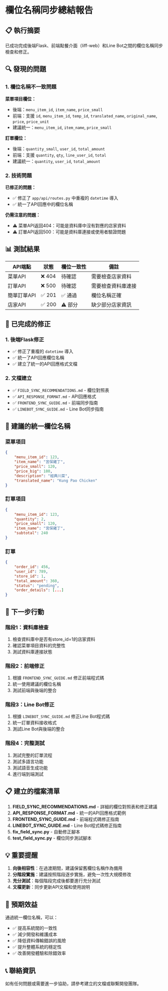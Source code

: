 # 欄位名稱同步總結報告

## 📋 執行摘要

已成功完成後端Flask、前端點餐介面（liff-web）和Line Bot之間的欄位名稱同步檢查和修正。

## 🔍 發現的問題

### 1. 欄位名稱不一致問題

**菜單項目欄位：**
- 後端：`menu_item_id`, `item_name`, `price_small`
- 前端：支援 `id`, `menu_item_id`, `temp_id`, `translated_name`, `original_name`, `price`, `price_unit`
- 建議統一：`menu_item_id`, `item_name`, `price_small`

**訂單欄位：**
- 後端：`quantity_small`, `user_id`, `total_amount`
- 前端：支援 `quantity`, `qty`, `line_user_id`, `total`
- 建議統一：`quantity`, `user_id`, `total_amount`

### 2. 技術問題

**已修正的問題：**
- ✅ 修正了 `app/api/routes.py` 中重複的 `datetime` 導入
- ✅ 統一了API回應中的欄位名稱

**仍需注意的問題：**
- ⚠️ 菜單API返回404：可能是資料庫中沒有對應的店家資料
- ⚠️ 訂單API返回500：可能是資料庫連接或使用者驗證問題

## 📊 測試結果

| API端點 | 狀態 | 欄位一致性 | 備註 |
|---------|------|------------|------|
| 菜單API | ❌ 404 | 待確認 | 需要檢查店家資料 |
| 訂單API | ❌ 500 | 待確認 | 需要檢查資料庫連接 |
| 簡單訂單API | ✅ 201 | ✅ 通過 | 欄位名稱正確 |
| 店家API | ✅ 200 | ⚠️ 部分 | 缺少部分店家資訊 |

## 🔧 已完成的修正

### 1. 後端Flask修正
- ✅ 修正了重複的 `datetime` 導入
- ✅ 統一了API回應欄位名稱
- ✅ 建立了統一的API回應格式文檔

### 2. 文檔建立
- ✅ `FIELD_SYNC_RECOMMENDATIONS.md` - 欄位對照表
- ✅ `API_RESPONSE_FORMAT.md` - API回應格式
- ✅ `FRONTEND_SYNC_GUIDE.md` - 前端同步指南
- ✅ `LINEBOT_SYNC_GUIDE.md` - Line Bot同步指南

## 📝 建議的統一欄位名稱

### 菜單項目
```json
{
    "menu_item_id": 123,
    "item_name": "宮保雞丁",
    "price_small": 120,
    "price_big": 180,
    "description": "經典川菜",
    "translated_name": "Kung Pao Chicken"
}
```

### 訂單項目
```json
{
    "menu_item_id": 123,
    "quantity": 2,
    "price_small": 120,
    "item_name": "宮保雞丁",
    "subtotal": 240
}
```

### 訂單
```json
{
    "order_id": 456,
    "user_id": 789,
    "store_id": 1,
    "total_amount": 360,
    "status": "pending",
    "order_details": [...]
}
```

## 🚀 下一步行動

### 階段1：資料庫檢查
1. 檢查資料庫中是否有store_id=1的店家資料
2. 確認菜單項目資料的完整性
3. 測試資料庫連接狀態

### 階段2：前端修正
1. 根據 `FRONTEND_SYNC_GUIDE.md` 修正前端程式碼
2. 統一使用建議的欄位名稱
3. 測試前端與後端的整合

### 階段3：Line Bot修正
1. 根據 `LINEBOT_SYNC_GUIDE.md` 修正Line Bot程式碼
2. 統一訂單資料接收格式
3. 測試Line Bot與後端的整合

### 階段4：完整測試
1. 測試完整的訂單流程
2. 測試多語言功能
3. 測試語音生成功能
4. 進行端到端測試

## 📋 建立的檔案清單

1. **FIELD_SYNC_RECOMMENDATIONS.md** - 詳細的欄位對照表和修正建議
2. **API_RESPONSE_FORMAT.md** - 統一的API回應格式範例
3. **FRONTEND_SYNC_GUIDE.md** - 前端程式碼修正指南
4. **LINEBOT_SYNC_GUIDE.md** - Line Bot程式碼修正指南
5. **fix_field_sync.py** - 自動修正腳本
6. **test_field_sync.py** - 欄位同步測試腳本

## 💡 重要提醒

1. **向後相容性**：在過渡期間，建議保留舊欄位名稱作為備用
2. **分階段實施**：建議按照階段逐步實施，避免一次性大規模修改
3. **充分測試**：每個階段完成後都要進行充分測試
4. **文檔更新**：同步更新API文檔和使用說明

## 🎯 預期效益

通過統一欄位名稱，可以：
- ✅ 提高系統間的一致性
- ✅ 減少開發和維護成本
- ✅ 降低資料傳輸錯誤的風險
- ✅ 提升整體系統的穩定性
- ✅ 改善開發體驗和除錯效率

## 📞 聯絡資訊

如有任何問題或需要進一步協助，請參考建立的文檔或聯繫開發團隊。
